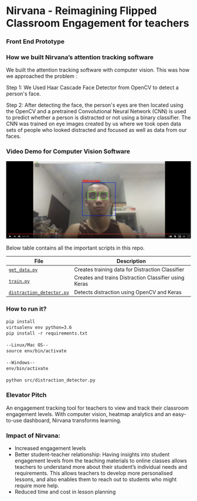 # Nirvana - Reimagining Flipped Classroom Engagement for teachers

### Front End Prototype

### How we built Nirvana’s attention tracking software

We built the attention tracking software with computer vision. This was how we approached the problem : 

Step 1: We Used Haar Cascade Face Detector from OpenCV to detect a person's face.

Step 2: After detecting the face, the person's eyes are then located using the OpenCV and a pretrained Convolutional Neural Network (CNN) is used to predict whether a person is distracted or not using a binary classifier. The CNN was trained on eye images created by us where we took open data sets of people who looked distracted and focused as well as data from our faces.

### Video Demo for Computer Vision Software
[![Everything Is AWESOME](additional/demo.png)](https://youtu.be/SJ1-PvWhSbc "Everything Is AWESOME")

Below table contains all the important scripts in this repo.

| File  | Description  |
|---|---|
| [`get_data.py`](https://github.com/ExtremelySunnyYK/Lifehack-2021/blob/master/src/get_data.py)  | Creates training data for Distraction Classifier  |
| [`train.py`](https://github.com/johannesharmse/ExtremelySunnyYK/Lifehack-2021/master/src/cnn/train.py)  | Creates and trains Distraction Classifier using Keras  |
| [`distraction_detector.py`](https://github.com/ExtremelySunnyYK/Lifehack-2021/blob/master/src/distraction_detector.py)  | Detects distraction using OpenCV and Keras |


### How to run it?
```
pip install 
virtualenv env python=3.6
pip install -r requirements.txt

--Linux/Mac OS--
source env/bin/activate

--Windows--
env/bin/activate

python src/distraction_detector.py
```

### Elevator Pitch
An engagement tracking tool for teachers to view and track their classroom engagement levels. With computer vision, heatmap analytics and an easy-to-use dashboard, Nirvana transforms learning. 



### Impact of Nirvana: 
- Increased engagement levels
- Better student-teacher relationship: Having insights into student engagement levels from the teaching materials to online classes allows teachers to understand more about their student’s individual needs and requirements. This allows teachers to develop more personalised lessons, and also enables them to reach out to students who might require more help. 
- Reduced time and cost in lesson planning





